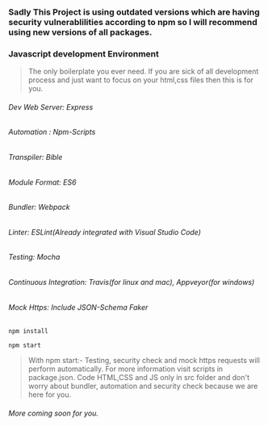 ### Sadly This Project is using outdated versions which are having security vulnerablilities according to npm so I will recommend using new versions of all packages.  
### Javascript development  Environment
> The only boilerplate you ever need. If you are sick of all development process and just want to focus on your html,css files then this is for you.

###### Dev Web Server:  Express
###### Automation :     Npm-Scripts
###### Transpiler:      Bible
###### Module Format:   ES6
###### Bundler:         Webpack
###### Linter:          ESLint(Already integrated with Visual Studio Code)
###### Testing:         Mocha
###### Continuous Integration:  Travis(for linux and mac),  Appveyor(for windows)
###### Mock Https:      Include JSON-Schema Faker


```
npm install

npm start

```

> With npm start:- 
> Testing, security check and mock https requests will perform automatically. For more information visit scripts in package.json. 
> Code HTML,CSS and JS only in src folder and don't worry about bundler, automation and security check because we are here for you.

###### More coming soon for you.
